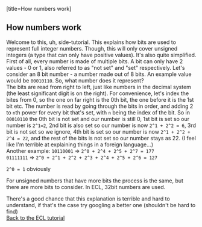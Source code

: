 [title=How numbers work]
## How numbers work
Welcome to this, uh, side-tutorial. This explains how bits are used to represent full integer numbers. Though, this will only cover unsigned integers (a type that can only have positive values). It's also quite simplified.  
First of all, every number is made of multiple bits. A bit can only have 2 values - 0 or 1, also referred to as "not set" and "set" respectively. Let's consider an 8 bit number - a number made out of 8 bits. An example value would be `00010110`. So, what number does it represent?  
The bits are read from right to left, just like numbers in the decimal system (the least significant digit is on the right). For convenience, let's index the bites from 0, so the one on far right is the 0th bit, the one before it is the 1st bit etc. The number is read by going through the bits in order, and adding 2 to `n`th power for every bit that's set, with `n` being the index of the bit. So in `00010110` the 0th bit is not set and our number is still 0, 1st bit is set so our number is `2^1=2`, 2nd bit is also set so our number is now `2^1 + 2^2 = 6`, 3rd bit is not set so we ignore, 4th bit is set so our number is now `2^1 + 2^2 + 2^4 = 22`, and the rest of the bits is not set so our number stays as 22. (I feel like I'm terrible at explaining things in a foreign language\.\.\.)  
Another example: `10110001` => `2^0 + 2^4 + 2^5 + 2^7 = 177`  
`01111111` => `2^0 + 2^1 + 2^2 + 2^3 + 2^4 + 2^5 + 2^6 = 127`  
  
`2^0 = 1` obviously  
  
For unsigned numbers that have more bits the process is the same, but there are more bits to consider. In ECL, 32bit numbers are used.  
  
There's a good chance that this explanation is terrible and hard to understand, if that's the case try googling a better one (shouldn't be hard to find)  
[Back to the ECL tutorial](#b=ecl-tutorial/&p=4)